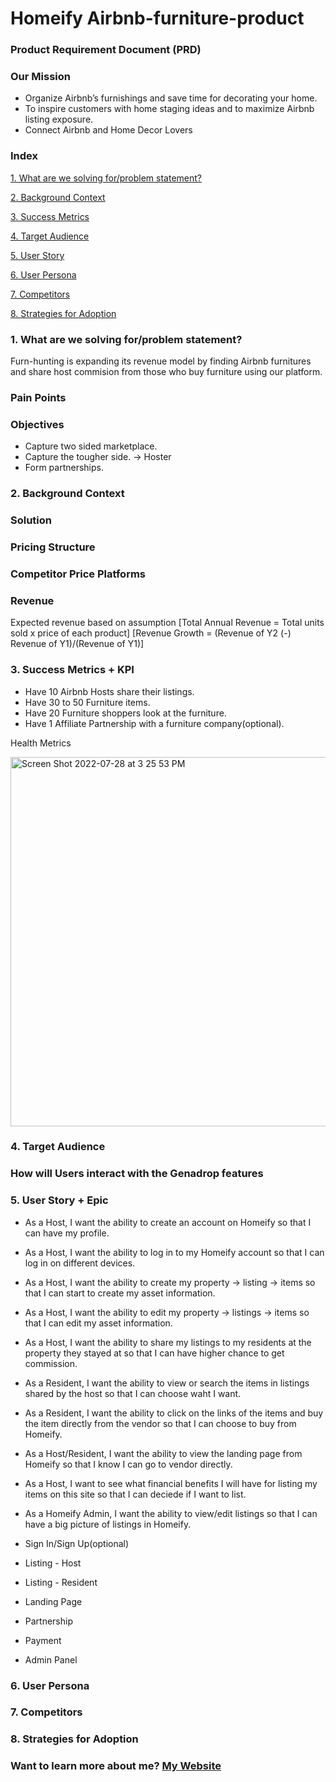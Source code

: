 # **Homeify** Airbnb-furniture-product


### Product Requirement Document (PRD)

### Our Mission
- Organize Airbnb’s furnishings and save time for decorating your home.
- To inspire customers with home staging ideas and to maximize Airbnb listing exposure.
- Connect Airbnb and Home Decor Lovers


### Index

   [1. What are we solving for/problem statement?](https://github.com/Cay0331/Airbnb-furniture-profuct/edit/main/README.md#L20)
   
   [2. Background Context](https://github.com/Cay0331/Airbnb-furniture-profuct/edit/main/README.md#L27)
   
   [3. Success Metrics](https://github.com/Cay0331/Airbnb-furniture-profuct/edit/main/README.md#L41)
   
   [4. Target Audience](https://github.com/Cay0331/Airbnb-furniture-profuct/edit/main/README.md#L45)
   
   [5. User Story](https://github.com/Cay0331/Airbnb-furniture-profuct/edit/main/README.md#L51)
   
   [6. User Persona](https://github.com/Cay0331/Airbnb-furniture-profuct/edit/main/README.md#L54)
   
   [7. Competitors](https://github.com/Cay0331/Airbnb-furniture-profuct/edit/main/README.md#L57)
   
   [8. Strategies for Adoption](https://github.com/Cay0331/Airbnb-furniture-profuct/edit/main/README.md#L60)
   

### 1. What are we solving for/problem statement?
Furn-hunting is expanding its revenue model by finding Airbnb furnitures and share host commision from those who buy furniture using our platform.

###       Pain Points

###       Objectives

- Capture two sided marketplace.
- Capture the tougher side. → Hoster
- Form partnerships.

### 2. Background Context

###       Solution

###       Pricing Structure

###       Competitor Price Platforms

###       Revenue
Expected revenue based on assumption 
[Total Annual Revenue = Total units sold x price of each product]
[Revenue Growth = (Revenue of Y2 (-) Revenue of Y1)/(Revenue of Y1)]


### 3. Success Metrics + KPI

- Have 10 Airbnb Hosts share their listings.
- Have 30 to 50 Furniture items.
- Have 20 Furniture shoppers look at the furniture.
- Have 1 Affiliate Partnership with a furniture company(optional).

Health Metrics

<img width="591" alt="Screen Shot 2022-07-28 at 3 25 53 PM" src="https://user-images.githubusercontent.com/51731106/181632710-cc91dfe5-28be-4724-955e-e8a20a8db917.png">

### 4. Target Audience


### How will Users interact with the Genadrop features


### 5. User Story + Epic

- As a Host, I want the ability to create an account on Homeify so that I can have my profile.
- As a Host, I want the ability to log in to my Homeify account so that I can log in on different devices.
- As a Host, I want the ability to create my property → listing → items so that I can start to create my asset information.
- As a Host, I want the ability to edit my property → listings → items so that I can edit my asset information.
- As a Host, I want the ability to share my listings to my residents at the property they stayed at so that I can have higher chance to get commission.
- As a Resident, I want the ability to view or search the items in listings shared by the host so that I can choose waht I want.
- As a Resident, I want the ability to click on the links of the items and buy the item directly from the vendor so that I can choose to buy from Homeify.
- As a Host/Resident, I want the ability to view the landing page from Homeify so that I know I can go to vendor directly.
- As a Host, I want to see what financial benefits I will have for listing my items on this site so that I can deciede if I want to list.
- As a Homeify Admin, I want the ability to view/edit listings so that I can have a big picture of listings in Homeify. 

- Sign In/Sign Up(optional)
- Listing - Host
- Listing - Resident
- Landing Page
- Partnership
- Payment
- Admin Panel

### 6. User Persona


### 7. Competitors


### 8. Strategies for Adoption





### Want to learn more about me? [My Website](https://caychencom.wordpress.com/)




